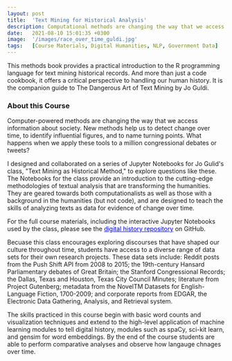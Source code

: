 ```yaml
---
layout: post
title:  'Text Mining for Historical Analysis'
description: Computational methods are changing the way that we access information about history and society. These methods help us to detect change over time, to identify influential figures, and to name turning points. What happens when we apply these tools to the entire Hansard corpus or to a million congressional debates and tweets? This work provides an introduction to the analytic methodologies transforming the humanities and social sciences via a book, under contract at Cambridge University Press, and series of Jupyter Notebooks aimed at exploring questions like these.
date:   2021-08-10 15:01:35 +0300
image:  '/images/race_over_time_guldi.jpg'
tags:   [Course Materials, Digital Humanities, NLP, Government Data]
---
```



This methods book provides a practical introduction to the R programming language for text mining historical records. And more than just a code cookbook, it offers a critical perspective to handling our human history. It is the companion guide to The Dangerous Art of Text Mining by Jo Guldi.

### About this Course

Computer-powered methods are changing the way that we access information about society. New methods help us to detect change over time, to identify influential figures, and to name turning points. What happens when we apply these tools to a million congressional debates or tweets?  

I designed and collaborated on a series of Jupyter Notebooks for Jo Gulid's class, "Text Mining as Historical Method," to explore questions like these. The Notebooks for the class provide an introduction to the cutting-edge methodologies of textual analysis that are transforming the humanities. They are geared towards both computationalists as well as those with a background in the humanities (but not code), and are designed to teach the skills of analyzing texts as data for evidence of change over time. 

 For the full course materials, including the interactive Jupyter Notebooks used by the class, please see the <a href="https://github.com/stephbuon" style="color: blue; text-decoration:underline"> digital history repository</a> on GitHub.  

Becuase this class encourages exploring discourses that have shaped our culture throughout time, students have access to a diverse range of data sets for their own research projects. These data sets include: Reddit posts from the Push Shift API from 2008 to 2015; the 19th-century Hansard Parliamentary debates of Great Britain; the Stanford Congressional Records; the Dallas, Texas and Houston, Texas City Council Minutes; literature from Project Gutenberg; metadata from the NovelTM Datasets for English-Language Fiction, 1700-2009; and corporate reports from EDGAR, the Electronic Data Gathering, Analysis, and Retrieval system. 

The skills practiced in this course begin with basic word counts and visualization techniques and extend to the high-level application of machine learning modules to tell digital history, modules such as spaCy, sci-kit learn, and gensim for word embeddings. By the end of the course students are able to perform comparative analyses and observe how langauge chnages over time. 

